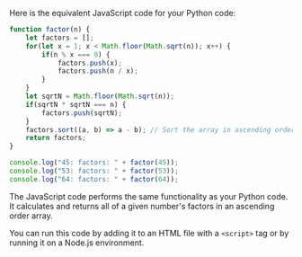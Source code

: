 Here is the equivalent JavaScript code for your Python code:

```JavaScript
function factor(n) {
    let factors = [];
    for(let x = 1; x < Math.floor(Math.sqrt(n)); x++) {
        if(n % x === 0) {
            factors.push(x);
            factors.push(n / x);
        }
    }
    let sqrtN = Math.floor(Math.sqrt(n));
    if(sqrtN * sqrtN === n) {
        factors.push(sqrtN);
    }
    factors.sort((a, b) => a - b); // Sort the array in ascending order
    return factors;
}

console.log("45: factors: " + factor(45));
console.log("53: factors: " + factor(53));
console.log("64: factors: " + factor(64));
```

The JavaScript code performs the same functionality as your Python code. It calculates and returns all of a given number's factors in an ascending order array.

You can run this code by adding it to an HTML file with a `<script>` tag or by running it on a Node.js environment.
